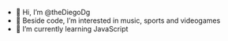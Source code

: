 - 👋 Hi, I’m @theDiegoDg
- 👀 Beside code, I’m interested in music, sports and videogames
- 🌱 I’m currently learning JavaScript
<!---
theDiegoDg/theDiegoDg is a ✨ special ✨ repository because its `README.md` (this file) appears on your GitHub profile.
You can click the Preview link to take a look at your changes.
--->
